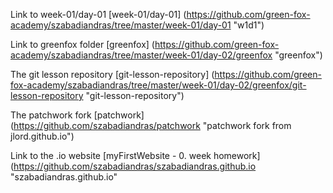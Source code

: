 Link to week-01/day-01 
[week-01/day-01] (https://github.com/green-fox-academy/szabadiandras/tree/master/week-01/day-01 "w1d1")

Link to greenfox folder
[greenfox] (https://github.com/green-fox-academy/szabadiandras/tree/master/week-01/day-02/greenfox "greenfox")

The git lesson repository
[git-lesson-repository] (https://github.com/green-fox-academy/szabadiandras/tree/master/week-01/day-02/greenfox/git-lesson-repository "git-lesson-repository")

The patchwork fork
[patchwork] (https://github.com/szabadiandras/patchwork "patchwork fork from jlord.github.io")

Link to the .io website
[myFirstWebsite - 0. week homework] (https://github.com/szabadiandras/szabadiandras.github.io "szabadiandras.github.io"

[arbitrary case-insensitive reference text]: https://www.mozilla.org
[1]: http://slashdot.org
[link text itself]: http://www.reddit.com

